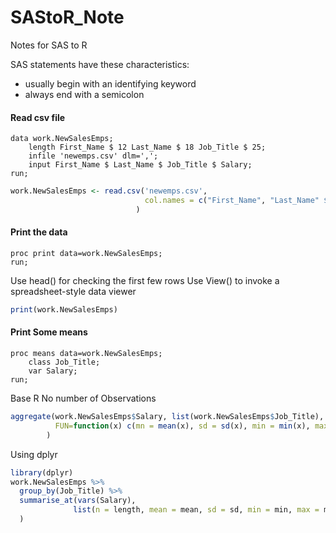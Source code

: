 # SAStoR_Note
Notes for SAS to R

SAS statements have these characteristics:
* usually begin with an identifying keyword 
* always end with a semicolon

#### Read csv file ####

```SAS
data work.NewSalesEmps;
    length First_Name $ 12 Last_Name $ 18 Job_Title $ 25;
    infile 'newemps.csv' dlm=',';
    input First_Name $ Last_Name $ Job_Title $ Salary;
run;
```

```r
work.NewSalesEmps <- read.csv('newemps.csv',
                              col.names = c("First_Name", "Last_Name" $ "Job_Title", "Salary")
                            )
```

#### Print the data ####

```SAS
proc print data=work.NewSalesEmps;
run;
```

Use head() for checking the first few rows
Use View() to invoke a spreadsheet-style data viewer
```r
print(work.NewSalesEmps)
```

#### Print Some means ####

```SAS
proc means data=work.NewSalesEmps;
    class Job_Title;
    var Salary;
run;
```
Base R
No number of Observations
```r
aggregate(work.NewSalesEmps$Salary, list(work.NewSalesEmps$Job_Title),
          FUN=function(x) c(mn = mean(x), sd = sd(x), min = min(x), max = max(x) )
        )
```
Using dplyr
```r
library(dplyr)
work.NewSalesEmps %>%
  group_by(Job_Title) %>%
  summarise_at(vars(Salary),
              list(n = length, mean = mean, sd = sd, min = min, max = max)
  )
```
